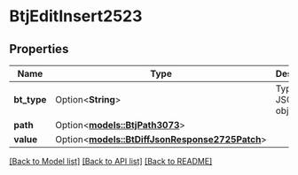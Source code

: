 # BtjEditInsert2523

## Properties

Name | Type | Description | Notes
------------ | ------------- | ------------- | -------------
**bt_type** | Option<**String**> | Type of JSON object. | [optional]
**path** | Option<[**models::BtjPath3073**](BTJPath-3073.md)> |  | [optional]
**value** | Option<[**models::BtDiffJsonResponse2725Patch**](BTDiffJsonResponse_2725_patch.md)> |  | [optional]

[[Back to Model list]](../README.md#documentation-for-models) [[Back to API list]](../README.md#documentation-for-api-endpoints) [[Back to README]](../README.md)


